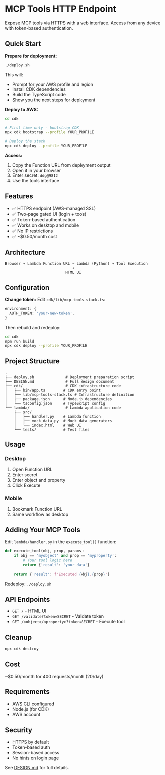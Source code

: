 # MCP Tools HTTP Endpoint

Expose MCP tools via HTTPS with a web interface. Access from any device with token-based authentication.

## Quick Start

**Prepare for deployment:**
```bash
./deploy.sh
```

This will:
- Prompt for your AWS profile and region
- Install CDK dependencies
- Build the TypeScript code
- Show you the next steps for deployment

**Deploy to AWS:**
```bash
cd cdk

# First time only - bootstrap CDK
npx cdk bootstrap --profile YOUR_PROFILE

# Deploy the stack
npx cdk deploy --profile YOUR_PROFILE
```

**Access:**
1. Copy the Function URL from deployment output
2. Open it in your browser
3. Enter secret: `ddg@9812`
4. Use the tools interface

## Features

- ✅ HTTPS endpoint (AWS-managed SSL)
- ✅ Two-page gated UI (login + tools)
- ✅ Token-based authentication
- ✅ Works on desktop and mobile
- ✅ No IP restrictions
- ✅ ~$0.50/month cost

## Architecture

```
Browser → Lambda Function URL → Lambda (Python) → Tool Execution
                              ↓
                           HTML UI
```

## Configuration

**Change token:**
Edit `cdk/lib/mcp-tools-stack.ts`:
```typescript
environment: {
  AUTH_TOKEN: 'your-new-token',
}
```

Then rebuild and redeploy:
```bash
cd cdk
npm run build
npx cdk deploy --profile YOUR_PROFILE
```

## Project Structure

```
.
├── deploy.sh              # Deployment preparation script
├── DESIGN.md              # Full design document
├── cdk/                   # CDK infrastructure code
│   ├── bin/app.ts        # CDK entry point
│   ├── lib/mcp-tools-stack.ts # Infrastructure definition
│   ├── package.json      # Node.js dependencies
│   └── tsconfig.json     # TypeScript config
└── lambda/                # Lambda application code
    ├── src/
    │   ├── handler.py    # Lambda function
    │   ├── mock_data.py  # Mock data generators
    │   └── index.html    # Web UI
    └── tests/            # Test files
```

## Usage

### Desktop
1. Open Function URL
2. Enter secret
3. Enter object and property
4. Click Execute

### Mobile
1. Bookmark Function URL
2. Same workflow as desktop

## Adding Your MCP Tools

Edit `lambda/handler.py` in the `execute_tool()` function:

```python
def execute_tool(obj, prop, params):
    if obj == 'myobject' and prop == 'myproperty':
        # Your tool logic here
        return {'result': 'your data'}
    
    return {'result': f'Executed {obj}.{prop}'}
```

Redeploy: `./deploy.sh`

## API Endpoints

- `GET /` - HTML UI
- `GET /validate?token=SECRET` - Validate token
- `GET /<object>/<property>?token=SECRET` - Execute tool

## Cleanup

```bash
npx cdk destroy
```

## Cost

~$0.50/month for 400 requests/month (20/day)

## Requirements

- AWS CLI configured
- Node.js (for CDK)
- AWS account

## Security

- HTTPS by default
- Token-based auth
- Session-based access
- No hints on login page

See [DESIGN.md](DESIGN.md) for full details.
